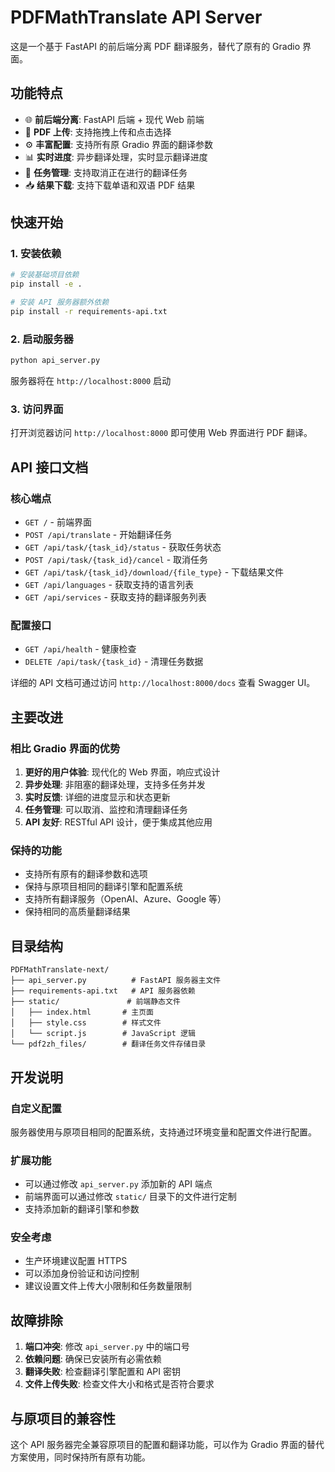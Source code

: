 # PDFMathTranslate API Server

这是一个基于 FastAPI 的前后端分离 PDF 翻译服务，替代了原有的 Gradio 界面。

## 功能特点

- 🌐 **前后端分离**: FastAPI 后端 + 现代 Web 前端
- 📄 **PDF 上传**: 支持拖拽上传和点击选择
- ⚙️ **丰富配置**: 支持所有原 Gradio 界面的翻译参数
- 📊 **实时进度**: 异步翻译处理，实时显示翻译进度
- 🔄 **任务管理**: 支持取消正在进行的翻译任务
- 📥 **结果下载**: 支持下载单语和双语 PDF 结果

## 快速开始

### 1. 安装依赖

```bash
# 安装基础项目依赖
pip install -e .

# 安装 API 服务器额外依赖
pip install -r requirements-api.txt
```

### 2. 启动服务器

```bash
python api_server.py
```

服务器将在 `http://localhost:8000` 启动

### 3. 访问界面

打开浏览器访问 `http://localhost:8000` 即可使用 Web 界面进行 PDF 翻译。

## API 接口文档

### 核心端点

- `GET /` - 前端界面
- `POST /api/translate` - 开始翻译任务
- `GET /api/task/{task_id}/status` - 获取任务状态
- `POST /api/task/{task_id}/cancel` - 取消任务
- `GET /api/task/{task_id}/download/{file_type}` - 下载结果文件
- `GET /api/languages` - 获取支持的语言列表
- `GET /api/services` - 获取支持的翻译服务列表

### 配置接口

- `GET /api/health` - 健康检查
- `DELETE /api/task/{task_id}` - 清理任务数据

详细的 API 文档可通过访问 `http://localhost:8000/docs` 查看 Swagger UI。

## 主要改进

### 相比 Gradio 界面的优势

1. **更好的用户体验**: 现代化的 Web 界面，响应式设计
2. **异步处理**: 非阻塞的翻译处理，支持多任务并发
3. **实时反馈**: 详细的进度显示和状态更新
4. **任务管理**: 可以取消、监控和清理翻译任务
5. **API 友好**: RESTful API 设计，便于集成其他应用

### 保持的功能

- 支持所有原有的翻译参数和选项
- 保持与原项目相同的翻译引擎和配置系统
- 支持所有翻译服务（OpenAI、Azure、Google 等）
- 保持相同的高质量翻译结果

## 目录结构

```
PDFMathTranslate-next/
├── api_server.py          # FastAPI 服务器主文件
├── requirements-api.txt   # API 服务器依赖
├── static/               # 前端静态文件
│   ├── index.html       # 主页面
│   ├── style.css        # 样式文件
│   └── script.js        # JavaScript 逻辑
└── pdf2zh_files/        # 翻译任务文件存储目录
```

## 开发说明

### 自定义配置

服务器使用与原项目相同的配置系统，支持通过环境变量和配置文件进行配置。

### 扩展功能

- 可以通过修改 `api_server.py` 添加新的 API 端点
- 前端界面可以通过修改 `static/` 目录下的文件进行定制
- 支持添加新的翻译引擎和参数

### 安全考虑

- 生产环境建议配置 HTTPS
- 可以添加身份验证和访问控制
- 建议设置文件上传大小限制和任务数量限制

## 故障排除

1. **端口冲突**: 修改 `api_server.py` 中的端口号
2. **依赖问题**: 确保已安装所有必需依赖
3. **翻译失败**: 检查翻译引擎配置和 API 密钥
4. **文件上传失败**: 检查文件大小和格式是否符合要求

## 与原项目的兼容性

这个 API 服务器完全兼容原项目的配置和翻译功能，可以作为 Gradio 界面的替代方案使用，同时保持所有原有功能。